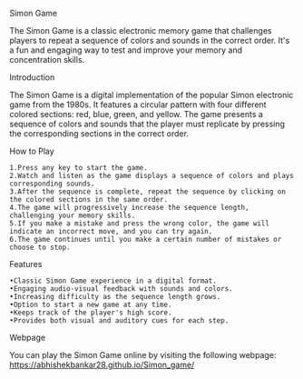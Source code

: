 Simon Game

The Simon Game is a classic electronic memory game that challenges players to repeat a sequence of colors and sounds in the correct order. It's a fun and engaging way to test and improve your memory and concentration skills.

Introduction

The Simon Game is a digital implementation of the popular Simon electronic game from the 1980s. It features a circular pattern with four different colored sections: red, blue, green, and yellow. The game presents a sequence of colors and sounds that the player must replicate by pressing the corresponding sections in the correct order.

How to Play

    1.Press any key to start the game.
    2.Watch and listen as the game displays a sequence of colors and plays corresponding sounds.
    3.After the sequence is complete, repeat the sequence by clicking on the colored sections in the same order.
    4.The game will progressively increase the sequence length, challenging your memory skills.
    5.If you make a mistake and press the wrong color, the game will indicate an incorrect move, and you can try again.
    6.The game continues until you make a certain number of mistakes or choose to stop.
    
Features

    •Classic Simon Game experience in a digital format.
    •Engaging audio-visual feedback with sounds and colors.
    •Increasing difficulty as the sequence length grows.
    •Option to start a new game at any time.
    •Keeps track of the player's high score.
    •Provides both visual and auditory cues for each step.
Webpage

You can play the Simon Game online by visiting the following webpage: https://abhishekbankar28.github.io/Simon_game/
